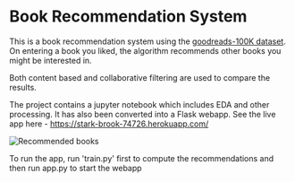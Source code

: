 Book Recommendation System
==============================

This is a book recommendation system using the [goodreads-100K dataset](https://github.com/zygmuntz/goodbooks-10k). On entering a book you liked, the algorithm recommends other books you might be interested in. 

Both content based and collaborative filtering are used to compare the results.

The project contains a jupyter notebook which includes EDA and other processing. It has also been converted into a Flask webapp.
See the live app here - https://stark-brook-74726.herokuapp.com/

![Recommended books](/images/recommend.png)

To run the app, run 'train.py' first to compute the recommendations and then run app.py to start the webapp

